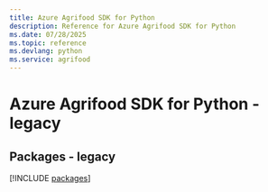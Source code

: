 ```yaml
---
title: Azure Agrifood SDK for Python
description: Reference for Azure Agrifood SDK for Python
ms.date: 07/28/2025
ms.topic: reference
ms.devlang: python
ms.service: agrifood
---
```

# Azure Agrifood SDK for Python - legacy
## Packages - legacy
[!INCLUDE [packages](agrifood-index.md)]